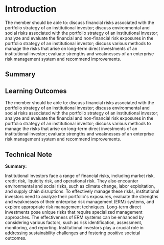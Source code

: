 # Introduction

The member should be able to: discuss financial risks associated with the portfolio strategy of an institutional investor; discuss environmental and social risks associated with the portfolio strategy of an institutional investor; analyze and evaluate the financial and non-financial risk exposures in the portfolio strategy of an institutional investor; discuss various methods to manage the risks that arise on long-term direct investments of an institutional investor; evaluate strengths and weaknesses of an enterprise risk management system and recommend improvements.

## Summary



## Learning Outcomes

The member should be able to: discuss financial risks associated with the portfolio strategy of an institutional investor; discuss environmental and social risks associated with the portfolio strategy of an institutional investor; analyze and evaluate the financial and non-financial risk exposures in the portfolio strategy of an institutional investor; discuss various methods to manage the risks that arise on long-term direct investments of an institutional investor; evaluate strengths and weaknesses of an enterprise risk management system and recommend improvements.

## Technical Note

**Summary:**

Institutional investors face a range of financial risks, including market risk, credit risk, liquidity risk, and operational risk. They also encounter environmental and social risks, such as climate change, labor exploitation, and supply chain disruptions. To effectively manage these risks, institutional investors need to analyze their portfolio's exposures, evaluate the strengths and weaknesses of their enterprise risk management (ERM) systems, and explore appropriate risk management techniques. Long-term direct investments pose unique risks that require specialized management approaches. The effectiveness of ERM systems can be enhanced by considering various factors, such as risk identification, assessment, monitoring, and reporting. Institutional investors play a crucial role in addressing sustainability challenges and fostering positive societal outcomes.